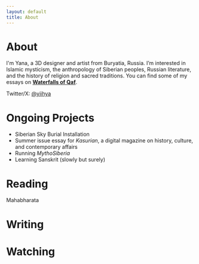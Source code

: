 ```yaml
---
layout: default
title: About
---
```


# About

I'm Yana, a 3D designer and artist from Buryatia, Russia. I’m interested in Islamic mysticism, the anthropology of Siberian peoples, Russian literature, and the history of religion and sacred traditions. You can find some of my essays on [**Waterfalls of Qaf**](https://waterfallsofqaf.substack.com/).

Twitter/X: [@yiihya](https://twitter.com/yiihya)

# Ongoing Projects

- Siberian Sky Burial Installation
- Summer issue essay for _Kasurian_, a digital magazine on history, culture, and contemporary affairs
- Running _MythoSiberia_
- Learning Sanskrit (slowly but surely)

# Reading

Mahabharata
# Writing

# Watching